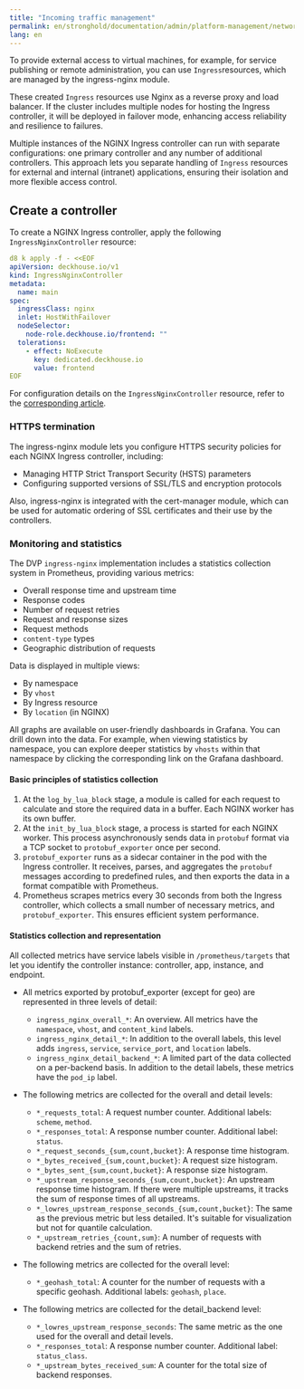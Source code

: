 ```yaml
---
title: "Incoming traffic management"
permalink: en/stronghold/documentation/admin/platform-management/network/ingress.html
lang: en
---
```


To provide external access to virtual machines, for example, for service publishing or remote administration, you can use `Ingress`resources, which are managed by the ingress-nginx module.

These created `Ingress` resources use Nginx as a reverse proxy and load balancer.
If the cluster includes multiple nodes for hosting the Ingress controller, it will be deployed in failover mode,
enhancing access reliability and resilience to failures.

Multiple instances of the NGINX Ingress controller can run with separate configurations:
one primary controller and any number of additional controllers.
This approach lets you separate handling of `Ingress` resources for external and internal (intranet) applications,
ensuring their isolation and more flexible access control.

## Create a controller

To create a NGINX Ingress controller, apply the following `IngressNginxController` resource:

```yaml
d8 k apply -f - <<EOF
apiVersion: deckhouse.io/v1
kind: IngressNginxController
metadata:
  name: main
spec:
  ingressClass: nginx
  inlet: HostWithFailover
  nodeSelector:
    node-role.deckhouse.io/frontend: ""
  tolerations:
    - effect: NoExecute
      key: dedicated.deckhouse.io
      value: frontend
EOF
```

For configuration details on the `IngressNginxController` resource, refer to the [corresponding article](../../../../reference/cr/ingressnginxcontroller.html).

### HTTPS termination

The ingress-nginx module lets you configure HTTPS security policies for each NGINX Ingress controller, including:

- Managing HTTP Strict Transport Security (HSTS) parameters
- Configuring supported versions of SSL/TLS and encryption protocols

Also, ingress-nginx is integrated with the cert-manager module,
which can be used for automatic ordering of SSL certificates and their use by the controllers.

### Monitoring and statistics

The DVP `ingress-nginx` implementation includes a statistics collection system in Prometheus,
providing various metrics:

- Overall response time and upstream time
- Response codes
- Number of request retries
- Request and response sizes
- Request methods
- `content-type` types
- Geographic distribution of requests

Data is displayed in multiple views:

- By namespace
- By `vhost`
- By Ingress resource
- By `location` (in NGINX)

All graphs are available on user-friendly dashboards in Grafana.
You can drill down into the data.
For example, when viewing statistics by namespace, you can explore deeper statistics by `vhosts` within that namespace
by clicking the corresponding link on the Grafana dashboard.

#### Basic principles of statistics collection

1. At the `log_by_lua_block` stage, a module is called for each request to calculate and store the required data in a buffer.
    Each NGINX worker has its own buffer.
1. At the `init_by_lua_block` stage, a process is started for each NGINX worker.
    This process asynchronously sends data in `protobuf` format via a TCP socket to `protobuf_exporter` once per second.
1. `protobuf_exporter` runs as a sidecar container in the pod with the Ingress controller.
    It receives, parses, and aggregates the `protobuf` messages according to predefined rules,
    and then exports the data in a format compatible with Prometheus.
1. Prometheus scrapes metrics every 30 seconds from both the Ingress controller,
    which collects a small number of necessary metrics, and `protobuf_exporter`.
    This ensures efficient system performance.

#### Statistics collection and representation

All collected metrics have service labels visible in `/prometheus/targets` that let you identify the controller instance: controller, app, instance, and endpoint.

- All metrics exported by protobuf_exporter (except for geo) are represented in three levels of detail:
  - `ingress_nginx_overall_*`: An overview. All metrics have the `namespace`, `vhost`, and `content_kind` labels.
  - `ingress_nginx_detail_*`: In addition to the overall labels, this level adds `ingress`, `service`, `service_port`, and `location` labels.
  - `ingress_nginx_detail_backend_*`: A limited part of the data collected on a per-backend basis.
  In addition to the detail labels, these metrics have the `pod_ip` label.

- The following metrics are collected for the overall and detail levels:
  - `*_requests_total`: A request number counter. Additional labels: `scheme`, `method`.
  - `*_responses_total`: A response number counter. Additional label: `status`.
  - `*_request_seconds_{sum,count,bucket}`: A response time histogram.
  - `*_bytes_received_{sum,count,bucket}`: A request size histogram.
  - `*_bytes_sent_{sum,count,bucket}`: A response size histogram.
  - `*_upstream_response_seconds_{sum,count,bucket}`: An upstream response time histogram.
  If there were multiple upstreams, it tracks the sum of response times of all upstreams.
  - `*_lowres_upstream_response_seconds_{sum,count,bucket}`: The same as the previous metric but less detailed.
  It's suitable for visualization but not for quantile calculation.
  - `*_upstream_retries_{count,sum}`: A number of requests with backend retries and the sum of retries.

- The following metrics are collected for the overall level:
  - `*_geohash_total`: A counter for the number of requests with a specific geohash. Additional labels: `geohash`, `place`.

- The following metrics are collected for the detail_backend level:
  - `*_lowres_upstream_response_seconds`: The same metric as the one used for the overall and detail levels.
  - `*_responses_total`: A response number counter. Additional label: `status_class`.
  - `*_upstream_bytes_received_sum`: A counter for the total size of backend responses.
